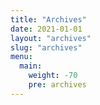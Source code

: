 ```yaml
---
title: "Archives"
date: 2021-01-01
layout: "archives"
slug: "archives"
menu:
  main:
    weight: -70
    pre: archives
---
```

